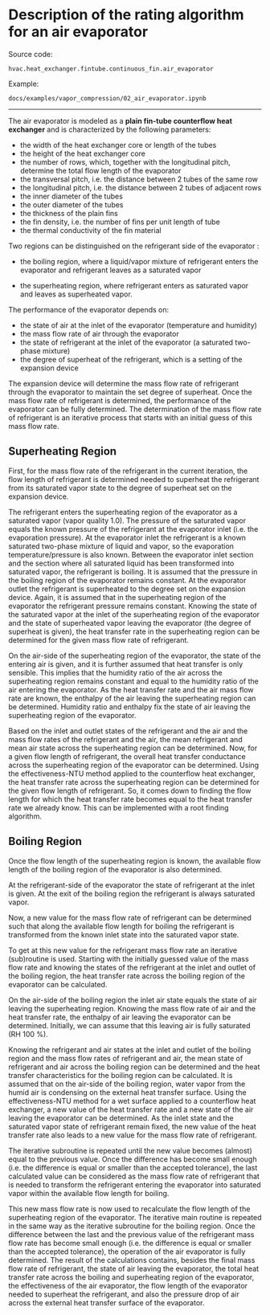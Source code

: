# Description of the rating algorithm for an air evaporator

Source code:

```hvac.heat_exchanger.fintube.continuous_fin.air_evaporator```

Example:

```docs/examples/vapor_compression/02_air_evaporator.ipynb```

---

The air evaporator is modeled as a **plain fin-tube counterflow heat exchanger**
and is characterized by the following parameters:

- the width of the heat exchanger core or length of the tubes
- the height of the heat exchanger core
- the number of rows, which, together with the longitudinal pitch, determine 
  the total flow length of the evaporator
- the transversal pitch, i.e. the distance between 2 tubes of the same row
- the longitudinal pitch, i.e. the distance between 2 tubes of adjacent rows
- the inner diameter of the tubes
- the outer diameter of the tubes
- the thickness of the plain fins
- the fin density, i.e. the number of fins per unit length of tube
- the thermal conductivity of the fin material

Two regions can be distinguished on the refrigerant side of the evaporator :

- the boiling region, where a liquid/vapor mixture of refrigerant enters the 
  evaporator and refrigerant leaves as a saturated vapor

- the superheating region, where refrigerant enters as saturated vapor and 
  leaves as superheated vapor. 


The performance of the evaporator depends on:

- the state of air at the inlet of the evaporator (temperature and humidity)
- the mass flow rate of air through the evaporator
- the state of refrigerant at the inlet of the evaporator (a saturated two-phase
  mixture)
- the degree of superheat of the refrigerant, which is a setting of the 
  expansion device

The expansion device will determine the mass flow rate of refrigerant through 
the evaporator to maintain the set degree of superheat. Once the mass flow rate
of refrigerant is determined, the performance of the evaporator can be fully 
determined. The determination of the mass flow rate of refrigerant is an 
iterative process that starts with an initial guess of this mass flow rate.

## Superheating Region

First, for the mass flow rate of the refrigerant in the current iteration, the 
flow length of refrigerant is determined needed to superheat the refrigerant 
from its saturated vapor state to the degree of superheat set on the expansion 
device. 

The refrigerant enters the superheating region of the evaporator as a saturated 
vapor (vapor quality 1.0). The pressure of the saturated vapor equals the known 
pressure of the refrigerant at the evaporator inlet (i.e. the evaporation 
pressure). 
At the evaporator inlet the refrigerant is a known saturated two-phase mixture of 
liquid and vapor, so the evaporation temperature/pressure is also known. Between
the evaporator inlet section and the section where all saturated liquid has been
transformed into saturated vapor, the refrigerant is boiling. It is assumed that
the pressure in the boiling region of the evaporator remains constant. 
At the evaporator outlet the refrigerant is superheated to the degree set on the
expansion device. Again, it is assumed that in the superheating region of the 
evaporator the refrigerant pressure remains constant. Knowing the state of the 
saturated vapor at the inlet of the superheating region of the evaporator and 
the state of superheated vapor leaving the evaporator (the degree of superheat 
is given), the heat transfer rate in the superheating region can be determined 
for the given mass flow rate of refrigerant.

On the air-side of the superheating region of the evaporator, the state of the 
entering air is given, and it is further assumed that heat transfer is only 
sensible. This implies that the humidity ratio of the air across the 
superheating region remains constant and equal to the humidity ratio of the air 
entering the evaporator. As the heat transfer rate and the air mass flow rate 
are known, the enthalpy of the air leaving the superheating region can
be determined. Humidity ratio and enthalpy fix the state of air leaving the 
superheating region of the evaporator.

Based on the inlet and outlet states of the refrigerant and the air and the mass
flow rates of the refrigerant and the air, the mean refrigerant and mean air 
state across the superheating region can be determined. 
Now, for a given flow length of refrigerant, the overall heat transfer 
conductance across the superheating region of the evaporator can be determined. 
Using the effectiveness-NTU method applied to the counterflow heat exchanger, 
the heat transfer rate across the superheating region can be determined for the 
given flow length of refrigerant. So, it comes down to finding the flow length 
for which the heat transfer rate becomes equal to the heat transfer rate we 
already know. This can be implemented with a root finding algorithm.

## Boiling Region

Once the flow length of the superheating region is known, the available flow 
length of the boiling region of the evaporator is also determined. 

At the refrigerant-side of the evaporator the state of refrigerant at the inlet 
is given. At the exit of the boiling region the refrigerant is always saturated 
vapor. 

Now, a new value for the mass flow rate of refrigerant can be determined such 
that along the available flow length for boiling the refrigerant is transformed 
from the known inlet state into the saturated vapor state. 

To get at this new value for the refrigerant mass flow rate an iterative 
(sub)routine is used. Starting with the initially guessed value of the mass flow
rate and knowing the states of the refrigerant at the inlet and outlet of the 
boiling region, the heat transfer rate across the boiling region of the 
evaporator can be calculated. 

On the air-side of the boiling region the inlet air state equals the state of 
air leaving the superheating region. Knowing the mass flow rate of air and the 
heat transfer rate, the enthalpy of air leaving the evaporator can be determined.
Initially, we can assume that this leaving air is fully saturated (RH 100 %). 

Knowing the refrigerant and air states at the inlet and outlet of the boiling 
region and the mass flow rates of refrigerant and air, the mean state of 
refrigerant and air across the boiling region can be determined and the heat 
transfer characteristics for the boiling region can be calculated. It is assumed
that on the air-side of the boiling region, water vapor from the humid air is 
condensing on the external heat transfer surface. Using the effectiveness-NTU 
method for a wet surface applied to a counterflow heat exchanger, a new value of
the heat transfer rate and a new state of the air leaving the evaporator can be 
determined. As the inlet state and the saturated vapor state of refrigerant 
remain fixed, the new value of the heat transfer rate also leads to a new value 
for the mass flow rate of refrigerant. 

The iterative subroutine is repeated until the new value becomes (almost) equal 
to the previous value. Once the difference has become small enough (i.e. the 
difference is equal or smaller than the accepted tolerance), the last calculated
value can be considered as the mass flow rate of refrigerant that is needed to 
transform the refrigerant entering the evaporator into saturated vapor within 
the available flow length for boiling. 

This new mass flow rate is now used to recalculate the flow length of the 
superheating region of the evaporator. The iterative main routine is repeated in
the same way as the iterative subroutine for the boiling region. Once the 
difference between the last and the previous value of the refrigerant mass flow 
rate has become small enough (i.e. the difference is equal or smaller than the 
accepted tolerance), the operation of the air evaporator is fully determined. 
The result of the calculations contains, besides the final mass flow rate of 
refrigerant, the state of air leaving the evaporator, the total heat transfer 
rate across the boiling and superheating region of the evaporator, the 
effectiveness of the air evaporator, the flow length of the evaporator needed to
superheat the refrigerant, and also the pressure drop of air across the external
heat transfer surface of the evaporator.
